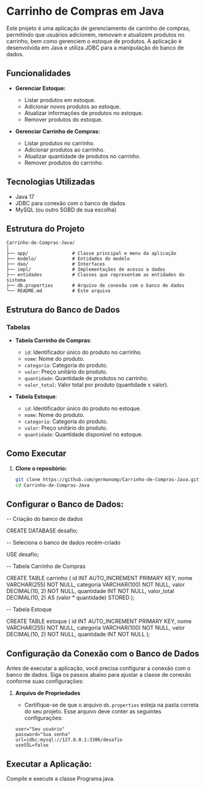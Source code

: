 # Carrinho de Compras em Java

Este projeto é uma aplicação de gerenciamento de carrinho de compras, permitindo que usuários adicionem, removam e atualizem produtos no carrinho, bem como gerenciem o estoque de produtos. A aplicação é desenvolvida em Java e utiliza JDBC para a manipulação do banco de dados.

## Funcionalidades

- **Gerenciar Estoque:**
  - Listar produtos em estoque.
  - Adicionar novos produtos ao estoque.
  - Atualizar informações de produtos no estoque.
  - Remover produtos do estoque.

- **Gerenciar Carrinho de Compras:**
  - Listar produtos no carrinho.
  - Adicionar produtos ao carrinho.
  - Atualizar quantidade de produtos no carrinho.
  - Remover produtos do carrinho.

## Tecnologias Utilizadas

- Java 17
- JDBC para conexão com o banco de dados
- MySQL (ou outro SGBD de sua escolha)

## Estrutura do Projeto    
```plaintext
Carrinho-de-Compras-Java/
│
├── app/                # Classe principal e menu da aplicação
├── modelo/             # Entidades do modelo
├── dao/                # Interfaces
├── impl/               # Implementações de acesso a dados
├── entidades           # Classes que representam as entidades do sistema
├── db.properties       # Arquivo de conexão com o banco de dados
└── README.md           # Este arquivo
```

## Estrutura do Banco de Dados

### Tabelas

- **Tabela Carrinho de Compras**:
    - `id`: Identificador único do produto no carrinho.
    - `nome`: Nome do produto.
    - `categoria`: Categoria do produto.
    - `valor`: Preço unitário do produto.
    - `quantidade`: Quantidade de produtos no carrinho.
    - `valor_total`: Valor total por produto (quantidade x valor).

- **Tabela Estoque**:
    - `id`: Identificador único do produto no estoque.
    - `nome`: Nome do produto.
    - `categoria`: Categoria do produto.
    - `valor`: Preço unitário do produto.
    - `quantidade`: Quantidade disponível no estoque.

## Como Executar

1. **Clone o repositório:**
   ```bash
   git clone https://github.com/germanomp/Carrinho-de-Compras-Java.git
   cd Carrinho-de-Compras-Java

## Configurar o Banco de Dados:

-- Criação do banco de dados

CREATE DATABASE desafio;

-- Seleciona o banco de dados recém-criado

USE desafio;

-- Tabela Carrinho de Compras

CREATE TABLE carrinho (
    id INT AUTO_INCREMENT PRIMARY KEY,
    nome VARCHAR(255) NOT NULL,
    categoria VARCHAR(100) NOT NULL,
    valor DECIMAL(10, 2) NOT NULL,
    quantidade INT NOT NULL,
    valor_total DECIMAL(10, 2) AS (valor * quantidade) STORED
);

-- Tabela Estoque

CREATE TABLE estoque (
    id INT AUTO_INCREMENT PRIMARY KEY,
    nome VARCHAR(255) NOT NULL,
    categoria VARCHAR(100) NOT NULL,
    valor DECIMAL(10, 2) NOT NULL,
    quantidade INT NOT NULL
);

## Configuração da Conexão com o Banco de Dados

Antes de executar a aplicação, você precisa configurar a conexão com o banco de dados. Siga os passos abaixo para ajustar a classe de conexão conforme suas configurações:

1. **Arquivo de Propriedades**
   - Certifique-se de que o arquivo `db.properties` esteja na pasta correta do seu projeto. Esse arquivo deve conter as seguintes configurações:

   ```properties
   user="Seu usuário"
   password="Sua senha"
   url=jdbc:mysql://127.0.0.1:3306/desafio
   useSSL=false

## Executar a Aplicação:

Compile e execute a classe Programa.java.

